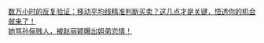   
[数万小时的反复验证：移动平均线精准判断买卖？这几点才是关键，悟透你的机会就来了！](http://www.dianyue.me/archives/445/fkwthzzp3ll3g56s/)  
[她骂孙俪贱人，被赵丽颖曝出姐弟恋情！](http://www.dianyue.me/archives/305/f8wn91peucgmtkss/)